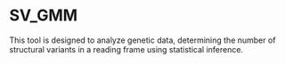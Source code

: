 # SV_GMM

This tool is designed to analyze genetic data, determining the number of structural variants in a reading frame using statistical inference.
